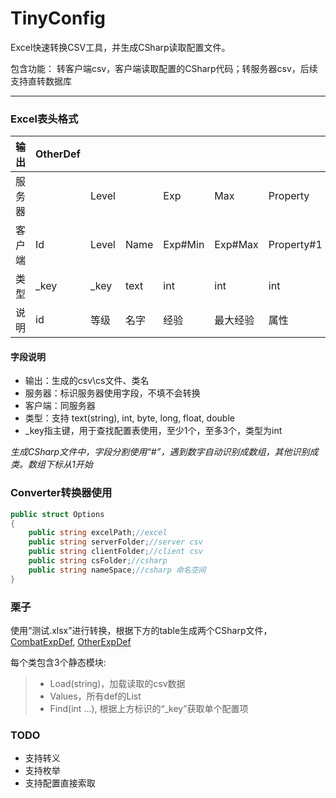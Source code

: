 # TinyConfig
Excel快速转换CSV工具，并生成CSharp读取配置文件。

包含功能： 转客户端csv，客户端读取配置的CSharp代码；转服务器csv，后续支持直转数据库

----


### Excel表头格式
| 输出  | OtherDef  |   |   |   |   |   |   |   |   |
| ------------ | ------------ | ------------ | ------------ | ------------ | ------------ | ------------ | ------------ | ------------ | ------------ |
|  服务器 |   | Level  |   | Exp  | Max  | Property  | Type  |  Name | Model  |
| 客户端  | Id  | Level  |  Name | Exp#Min  | Exp#Max  | Property#1  | Property#2  | Monster#1#1#Name  |  Monster#1#2#Name |
|  类型 | _key  | _key  | text  |  int | int  | int  | int  |  text |  text |
| 说明  | id  | 等级  | 名字  |  经验 | 最大经验  | 属性  | 类型  | 名字1  | 名字2  |

#### 字段说明
* 输出：生成的csv\cs文件、类名
* 服务器：标识服务器使用字段，不填不会转换
* 客户端：同服务器
* 类型：支持 text(string), int, byte, long, float, double
* _key指主键，用于查找配置表使用，至少1个，至多3个，类型为int

*生成CSharp文件中，字段分割使用“#”，遇到数字自动识别成数组，其他识别成类。数组下标从1开始*


### Converter转换器使用
``` csharp
public struct Options
{
    public string excelPath;//excel
    public string serverFolder;//server csv
    public string clientFolder;//client csv
    public string csFolder;//csharp
    public string nameSpace;//csharp 命名空间
}
```

### 栗子
使用“测试.xlsx”进行转换，根据下方的table生成两个CSharp文件， [CombatExpDef](./TinyConfig/Test/CombatExpDef.cs), [OtherExpDef](./TinyConfig/Test/OtherExpDef.cs)

每个类包含3个静态模块:
> * Load(string)，加载读取的csv数据
> * Values，所有def的List
> * Find(int ...), 根据上方标识的“_key”获取单个配置项

### TODO
* 支持转义
* 支持枚举
* 支持配置直接索取